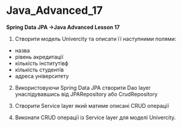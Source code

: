 # Java_Advanced_17
**Spring Data JPA  ->Java Advanced Lesson 17**


1. Створити модель Univercity та описати її наступними полями:

* назва
* рівень акредитації
* кількість інститутівф
* кількість студентів
* адреса університету

2. Використовуючи Spring Data JPA створити Dao layer унаслідувавшись від JPARepository або CrudRepository

3. Створити Service layer який матиме описані CRUD операції

4. Виконати CRUD операції із Service layer для моделі Univercity. 
